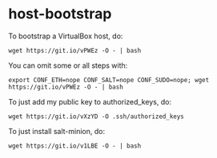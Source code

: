 # host-bootstrap

To bootstrap a VirtualBox host, do:

    wget https://git.io/vPWEz -O - | bash

You can omit some or all steps with:

    export CONF_ETH=nope CONF_SALT=nope CONF_SUDO=nope; wget https://git.io/vPWEz -O - | bash

To just add my public key to authorized_keys, do:

    wget https://git.io/vXzYD -O .ssh/authorized_keys

To just install salt-minion, do:

    wget https://git.io/v1LBE -O - | bash
